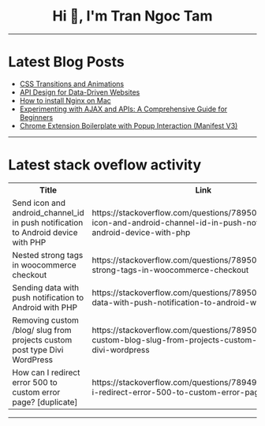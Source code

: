 <h1 align="center">Hi 👋, I'm Tran Ngoc Tam</h1>

---

# Latest Blog Posts 
<!-- BLOG-POST-LIST:START -->
- [CSS Transitions and Animations](https://dev.to/ridoy_hasan/css-transitions-and-animations-50b6)
- [API Design for Data-Driven Websites](https://dev.to/peymaan_abedinpour/api-design-for-data-driven-websites-2aaj)
- [How to install Nginx on Mac](https://dev.to/deepcodr/how-to-install-nginx-on-mac-157i)
- [Experimenting with AJAX and APIs: A Comprehensive Guide for Beginners](https://dev.to/peymaan_abedinpour/experimenting-with-ajax-and-apis-a-comprehensive-guide-for-beginners-3g3i)
- [Chrome Extension Boilerplate with Popup Interaction &lpar;Manifest V3&rpar;](https://dev.to/llagerlof/chrome-extension-boilerplate-with-popup-interaction-manifest-v3-3ko5)
<!-- BLOG-POST-LIST:END -->

---

# Latest stack oveflow activity
<table>
  <tr><th>Title</th><th>Link</th></tr>
  <!-- STACKOVERFLOW:START --><tr><td>Send icon and android_channel_id in push notification to Android device with PHP</td><td>https://stackoverflow.com/questions/78950195/send-icon-and-android-channel-id-in-push-notification-to-android-device-with-php</td></tr><tr><td>Nested strong tags in woocommerce checkout</td><td>https://stackoverflow.com/questions/78950053/nested-strong-tags-in-woocommerce-checkout</td></tr><tr><td>Sending data with push notification to Android with PHP</td><td>https://stackoverflow.com/questions/78950039/sending-data-with-push-notification-to-android-with-php</td></tr><tr><td>Removing custom /blog/ slug from projects custom post type Divi WordPress</td><td>https://stackoverflow.com/questions/78950020/removing-custom-blog-slug-from-projects-custom-post-type-divi-wordpress</td></tr><tr><td>How can I redirect error 500 to custom error page? [duplicate]</td><td>https://stackoverflow.com/questions/78949912/how-can-i-redirect-error-500-to-custom-error-page</td></tr><!-- STACKOVERFLOW:END -->
</table>

---


